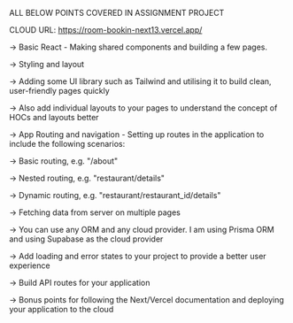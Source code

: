 ALL BELOW POINTS COVERED IN ASSIGNMENT PROJECT

CLOUD URL:   https://room-bookin-next13.vercel.app/


-> Basic React - Making shared components and building a few pages.

-> Styling and layout

-> Adding some UI library such as Tailwind and utilising it to build clean, user-friendly pages quickly

-> Also add individual layouts to your pages to understand the concept of HOCs and layouts better

-> App Routing and navigation - Setting up routes in the application to include the following scenarios:

-> Basic routing, e.g. "/about"

-> Nested routing, e.g. "restaurant/details"

-> Dynamic routing, e.g. "restaurant/restaurant_id/details"

-> Fetching data from server on multiple pages

-> You can use any ORM and any cloud provider. I am using Prisma ORM and using Supabase as the cloud provider

-> Add loading and error states to your project to provide a better user experience

-> Build API routes for your application

-> Bonus points for following the Next/Vercel documentation and deploying your application to the cloud


